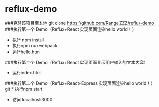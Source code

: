 # reflux-demo
###克隆该项目至本地
git clone https://github.com/RangelZZZ/reflux-demo
###执行第一个 Demo（Reflux+React 实现页面渲染hello world！）
* 执行 npm install
* 执行npm run webpack
* 运行hello.html

###执行第二个 Demo（Reflux+React 实现页面显示用户输入的文本内容）
* 运行index.html

###执行第二个 Demo（Reflux+React+Express 实现页面渲染hello world！）
git * 执行npm start
* 访问 localhost:3000
